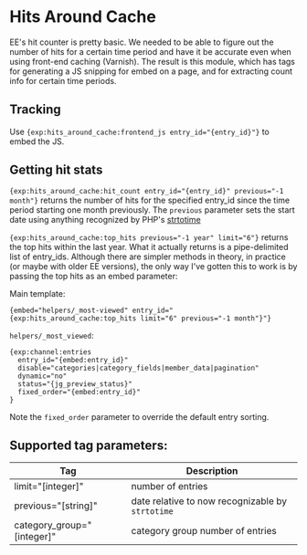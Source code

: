# Hits Around Cache

EE's hit counter is pretty basic. We needed to be able to figure out the number of hits for a certain time period and have it be accurate even when using front-end caching (Varnish).  The result is this module, which has tags for generating a JS snipping for embed on a page, and for extracting count info for certain time periods.

## Tracking

Use `{exp:hits_around_cache:frontend_js entry_id="{entry_id}"}` to embed the JS.

## Getting hit stats

`{exp:hits_around_cache:hit_count entry_id="{entry_id}" previous="-1 month"}` returns the number of hits for the specified entry_id since the time period starting one month previously.  The `previous` parameter sets the start date using anything recognized by PHP's [strtotime](http://php.net/manual/en/function.strtotime.php)

`{exp:hits_around_cache:top_hits previous="-1 year" limit="6"}` returns the top hits within the last year.  What it actually returns is a pipe-delimited list of entry_ids. Although there are simpler methods in theory, in practice (or maybe with older EE versions), the only way I've gotten this to work is by passing the top hits as an embed parameter:

Main template:
```
{embed="helpers/_most-viewed" entry_id="{exp:hits_around_cache:top_hits limit="6" previous="-1 month"}"}
```

`helpers/_most_viewed`:
```
{exp:channel:entries
  entry_id="{embed:entry_id}"
  disable="categories|category_fields|member_data|pagination"
  dynamic="no"
  status="{jg_preview_status}"
  fixed_order="{embed:entry_id}"
}
```

Note the `fixed_order` parameter to override the default entry sorting.

## Supported tag parameters:

| Tag                 | Description                                      |
| --------------------|--------------------------------------------------|
| limit="[integer]"   | number of entries |
| previous="[string]" | date relative to now recognizable by `strtotime` |
| category_group="[integer]" | category group number of entries |
